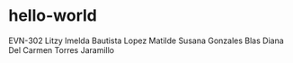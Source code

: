 # hello-world
EVN-302
Litzy Imelda Bautista Lopez
Matilde Susana Gonzales Blas
Diana Del Carmen Torres Jaramillo
